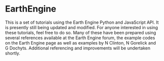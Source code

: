 # EarthEngine
This is a set of tutorials using the Earth Engine Python and JavaScript API. It is presently still being updated and modified. 
For anyone interested in using these tutorials, feel free to do so. Many of these have been prepared using several references available 
at the Earth Engine forum, the example codes on the Earth Engine page as well as examples by N Clinton, N Gorelick and G Dochyts. 
Additional referencing and improvements will be undertaken shortly.
